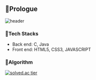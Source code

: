 ## 🙋Prologue
![header](https://capsule-render.vercel.app/api?type=waving&color=gradient&height=265&section=header&text=Zakie's%20GitHub&fontSize=66&fontAlign=50&fontAlignY=38&animation=twinkling)

### 🧏Tech Stacks
- Back end: C, Java
- Front end: HTML5, CSS3, JAVASCRIPT

### 🤦Algorithm
[![solved.ac tier](http://mazassumnida.wtf/api/v2/generate_badge?boj=kcj1607)](https://solved.ac/kcj1607)
